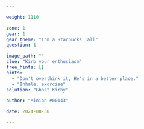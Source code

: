 ```yaml
---

weight: 1110

zone: 1
gear: 1
gear_theme: "I'm a Starbucks Tall"
question: 1

image_path: ""
clue: "Kirb your enthusiasm"
free_hints: []
hints:
  - "Don't overthink it, He's in a better place."
  - "Inhale, exorcise"
solution: "Ghost Kirby"

author: "Minion #00143"

date: 2024-08-30

---
```


